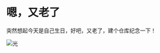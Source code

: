 # 嗯，又老了

突然想起今天是自己生日，好吧，又老了，建个仓库纪念一下！


![光](http://img.hb.aicdn.com/2fd5a91dbc4410799852f89f32562700e659f1b0391d3-97vTEW)

